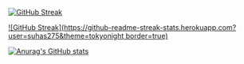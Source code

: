 

[![GitHub Streak](https://streak-stats.demolab.com/?user=DenverCoder1&theme=dark)](https://git.io/streak-stats)

[![GitHub Streak](https://github-readme-streak-stats.herokuapp.com?user=suhas275&theme=tokyonight border=true)](https://git.io/streak-stats)

[![Anurag's GitHub stats](https://github-readme-stats.vercel.app/api?username=suhas275&theme=tokyonight)](https://github.com/anuraghazra/github-readme-stats)
